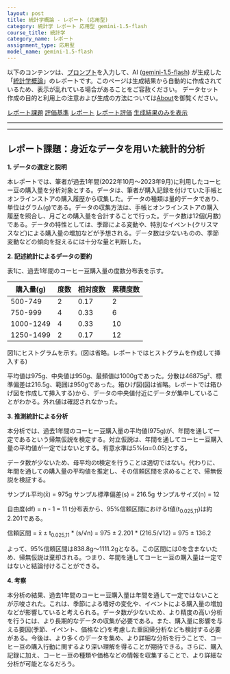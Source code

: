 ```yaml
---
layout: post
title: 統計学概論 - レポート (応用型)
category: 統計学 レポート 応用型 gemini-1.5-flash
course_title: 統計学
category_name: レポート
assignment_type: 応用型
model_name: gemini-1.5-flash
---
```


以下のコンテンツは、[プロンプト](http://127.0.0.1:8000/generated/統計学/gemini-1.5-flash/prompt_レポート-応用型.md)を入力して、AI ([gemini-1.5-flash](contents/gemini-1.5-flash)) が生成した「[統計学概論](/contents/統計学/)」のレポートです。このページは生成結果から自動的に作成されているため、表示が乱れている場合があることをご容赦ください。
データセット作成の目的と利用上の注意および生成の方法については[About](/About)を御覧ください。

[レポート課題](../レポート課題-応用型)
[評価基準](../評価基準-応用型)
[レポート](../レポート-応用型)
[レポート評価](../レポート評価-応用型)
[生成結果のみを表示](http://127.0.0.1:8000/generated/統計学/gemini-1.5-flash/レポート-応用型.md)
  

***
***
  
## レポート課題：身近なデータを用いた統計的分析

**1. データの選定と説明**

本レポートでは、筆者が過去1年間(2022年10月～2023年9月)に利用したコーヒー豆の購入量を分析対象とする。データは、筆者が購入記録を付けていた手帳とオンラインストアの購入履歴から収集した。データの種類は量的データであり、単位はグラム(g)である。データの収集方法は、手帳とオンラインストアの購入履歴を照合し、月ごとの購入量を合計することで行った。データ数は12個(月数)である。データの特性としては、季節による変動や、特別なイベント(クリスマスなど)による購入量の増加などが予想される。データ数は少ないものの、季節変動などの傾向を捉えるには十分な量と判断した。


**2. 記述統計によるデータの要約**

表1に、過去1年間のコーヒー豆購入量の度数分布表を示す。

| 購入量(g) | 度数 | 相対度数 | 累積度数 |
|---|---|---|---|
| 500-749 | 2 | 0.17 | 2 |
| 750-999 | 4 | 0.33 | 6 |
| 1000-1249 | 4 | 0.33 | 10 |
| 1250-1499 | 2 | 0.17 | 12 |


図1にヒストグラムを示す。(図は省略。レポートではヒストグラムを作成して挿入する)

平均値は975g、中央値は950g、最頻値は1000gであった。分散は46875g²、標準偏差は216.5g、範囲は950gであった。箱ひげ図(図は省略。レポートでは箱ひげ図を作成して挿入する)から、データの中央値付近にデータが集中していることがわかる。外れ値は確認されなかった。


**3. 推測統計による分析**

本分析では、過去1年間のコーヒー豆購入量の平均値(975g)が、年間を通して一定であるという帰無仮説を検定する。対立仮説は、年間を通してコーヒー豆購入量の平均値が一定ではないとする。有意水準は5%(α=0.05)とする。

データ数が少ないため、母平均のt検定を行うことは適切ではない。代わりに、年間を通しての購入量の平均値を推定し、その信頼区間を求めることで、帰無仮説を検証する。

サンプル平均(x̄) = 975g
サンプル標準偏差(s) = 216.5g
サンプルサイズ(n) = 12

自由度(df) = n - 1 = 11
t分布表から、95%信頼区間におけるt値(t<sub>0.025,11</sub>)は約2.201である。

信頼区間 = x̄ ± t<sub>0.025,11</sub> * (s/√n) = 975 ± 2.201 * (216.5/√12) = 975 ± 136.2

よって、95%信頼区間は838.8g～1111.2gとなる。この区間には0を含まないため、帰無仮説は棄却される。つまり、年間を通してコーヒー豆の購入量は一定ではないと結論付けることができる。


**4. 考察**

本分析の結果、過去1年間のコーヒー豆購入量は年間を通して一定ではないことが示唆された。これは、季節による嗜好の変化や、イベントによる購入量の増加などが影響していると考えられる。データ数が少ないため、より精度の高い分析を行うには、より長期的なデータの収集が必要である。また、購入量に影響を与える要因(季節、イベント、価格など)を考慮した重回帰分析なども検討する必要がある。今後は、より多くのデータを集め、より詳細な分析を行うことで、コーヒー豆の購入行動に関するより深い理解を得ることが期待できる。さらに、購入記録に加え、コーヒー豆の種類や価格などの情報を収集することで、より詳細な分析が可能となるだろう。
